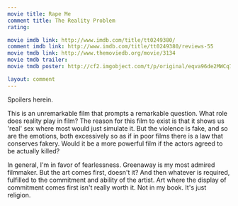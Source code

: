 ```yaml
---
movie title: Rape Me
comment title: The Reality Problem
rating: 

movie imdb link: http://www.imdb.com/title/tt0249380/
comment imdb link: http://www.imdb.com/title/tt0249380/reviews-55
movie tmdb link: http://www.themoviedb.org/movie/3134
movie tmdb trailer: 
movie tmdb poster: http://cf2.imgobject.com/t/p/original/eqva96de2MWCq7wTj6nveDoaYEP.jpg

layout: comment
---
```


Spoilers herein.

This is an unremarkable film that prompts a remarkable question. What role does reality play in film? The reason for this film to exist is that it shows us 'real' sex where most would just simulate it. But the violence is fake, and so are the emotions, both excessively so as if in poor films there is a law that conserves fakery. Would it be a more powerful film if the actors agreed to be actually killed?

In general, I'm in favor of fearlessness. Greenaway is my most admired filmmaker. But the art comes first, doesn't it? And then whatever is required, fulfilled to the commitment and ability of the artist. Art where the display of commitment comes first isn't really worth it. Not in my book. It's just religion.